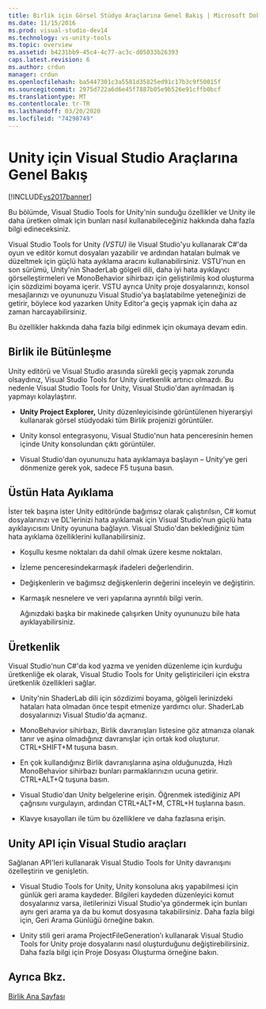 ```yaml
---
title: Birlik için Görsel Stüdyo Araçlarına Genel Bakış | Microsoft Dokümanlar
ms.date: 11/15/2016
ms.prod: visual-studio-dev14
ms.technology: vs-unity-tools
ms.topic: overview
ms.assetid: b4231bb9-45c4-4c77-ac3c-d05033b26393
caps.latest.revision: 6
ms.author: crdun
manager: crdun
ms.openlocfilehash: ba5447301c3a5581d35825ed91c17b3c9f50015f
ms.sourcegitcommit: 2975d722a6d6e45f7887b05e9b526e91cffb0bcf
ms.translationtype: MT
ms.contentlocale: tr-TR
ms.lasthandoff: 03/20/2020
ms.locfileid: "74298749"
---
```

# <a name="overview-of-visual-studio-tools-for-unity"></a>Unity için Visual Studio Araçlarına Genel Bakış
[!INCLUDE[vs2017banner](../includes/vs2017banner.md)]

Bu bölümde, Visual Studio Tools for Unity'nin sunduğu özellikler ve Unity ile daha üretken olmak için bunları nasıl kullanabileceğiniz hakkında daha fazla bilgi edineceksiniz.  
  
 Visual Studio Tools for Unity *(VSTU)* ile Visual Studio'yu kullanarak C#'da oyun ve editör komut dosyaları yazabilir ve ardından hataları bulmak ve düzeltmek için güçlü hata ayıklama aracını kullanabilirsiniz. VSTU'nun en son sürümü, Unity'nin ShaderLab gölgeli dili, daha iyi hata ayıklayıcı görselleştirmeleri ve MonoBehavior sihirbazı için geliştirilmiş kod oluşturma için sözdizimi boyama içerir. VSTU ayrıca Unity proje dosyalarınızı, konsol mesajlarınızı ve oyununuzu Visual Studio'ya başlatabilme yeteneğinizi de getirir, böylece kod yazarken Unity Editor'a geçiş yapmak için daha az zaman harcayabilirsiniz.  
  
 Bu özellikler hakkında daha fazla bilgi edinmek için okumaya devam edin.  
  
## <a name="integration-with-unity"></a>Birlik ile Bütünleşme  
 Unity editörü ve Visual Studio arasında sürekli geçiş yapmak zorunda olsaydınız, Visual Studio Tools for Unity üretkenlik artırıcı olmazdı. Bu nedenle Visual Studio Tools for Unity, Visual Studio'dan ayrılmadan iş yapmayı kolaylaştırır.  
  
- **Unity Project Explorer,** Unity düzenleyicisinde görüntülenen hiyerarşiyi kullanarak görsel stüdyodaki tüm Birlik projenizi görüntüler.  
  
- Unity konsol entegrasyonu, Visual Studio'nun hata penceresinin hemen içinde Unity konsolundan çıktı görüntüler.  
  
- Visual Studio'dan oyununuzu hata ayıklamaya başlayın – Unity'ye geri dönmenize gerek yok, sadece F5 tuşuna basın.  
  
## <a name="superior-debugging"></a>Üstün Hata Ayıklama  
 İster tek başına ister Unity editöründe bağımsız olarak çalıştırılsın, C# komut dosyalarınızı ve DL'lerinizi hata ayıklamak için Visual Studio'nun güçlü hata ayıklayıcısını Unity oyununa bağlayın. Visual Studio'dan beklediğiniz tüm hata ayıklama özelliklerini kullanabilirsiniz.  
  
- Koşullu kesme noktaları da dahil olmak üzere kesme noktaları.  
  
- İzleme penceresindekarmaşık ifadeleri değerlendirin.  
  
- Değişkenlerin ve bağımsız değişkenlerin değerini inceleyin ve değiştirin.  
  
- Karmaşık nesnelere ve veri yapılarına ayrıntılı bilgi verin.  
  
  Ağınızdaki başka bir makinede çalışırken Unity oyununuzu bile hata ayıklayabilirsiniz.  
  
## <a name="productivity"></a>Üretkenlik  
 Visual Studio'nun C#'da kod yazma ve yeniden düzenleme için kurduğu üretkenliğe ek olarak, Visual Studio Tools for Unity geliştiricileri için ekstra üretkenlik özellikleri sağlar.  
  
- Unity'nin ShaderLab dili için sözdizimi boyama, gölgeli lerinizdeki hataları hata olmadan önce tespit etmenize yardımcı olur. ShaderLab dosyalarınızı Visual Studio'da açmanız.  
  
- MonoBehavior sihirbazı, Birlik davranışları listesine göz atmanıza olanak tanır ve aşina olmadığınız davranışlar için ortak kod oluşturur. CTRL+SHIFT+M tuşuna basın.  
  
- En çok kullandığınız Birlik davranışlarına aşina olduğunuzda, Hızlı MonoBehavior sihirbazı bunları parmaklarınızın ucuna getirir. CTRL+ALT+Q tuşuna basın.  
  
- Visual Studio'dan Unity belgelerine erişin. Öğrenmek istediğiniz API çağrısını vurgulayın, ardından CTRL+ALT+M, CTRL+H tuşlarına basın.  
  
- Klavye kısayolları ile tüm bu özelliklere ve daha fazlasına erişin.  
  
## <a name="visual-studio-tools-for-unity-api"></a>Unity API için Visual Studio araçları  
 Sağlanan API'leri kullanarak Visual Studio Tools for Unity davranışını özelleştirin ve genişletin.  
  
- Visual Studio Tools for Unity, Unity konsoluna akış yapabilmesi için günlük geri arama kaydeder. Bilgileri kaydeden düzenleyici komut dosyalarınız varsa, iletilerinizi Visual Studio'ya göndermek için bunları aynı geri arama ya da bu komut dosyasına takabilirsiniz. Daha fazla bilgi için, Geri Arama Günlüğü örneğine bakın.  
  
- Unity stili geri arama ProjectFileGeneration'ı kullanarak Visual Studio Tools for Unity proje dosyalarını nasıl oluşturduğunu değiştirebilirsiniz. Daha fazla bilgi için Proje Dosyası Oluşturma örneğine bakın.  
  
## <a name="see-also"></a>Ayrıca Bkz.  
 [Birlik Ana Sayfası](https://unity.com/)
